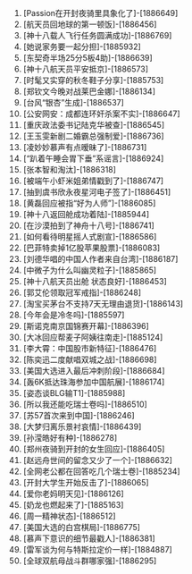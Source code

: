 
1. [Passion在开封夜骑里具象化了]-[1886649]
1. [航天员回地球的第一顿饭]-[1886456]
1. [神十八载人飞行任务圆满成功]-[1886769]
1. [她说家务要一起分担]-[1885932]
1. [东契奇半场25分5板4助]-[1886639]
1. [神十八航天员平安抵京]-[1886573]
1. [时髦又实穿的秋冬鞋子分享]-[1885753]
1. [郑钦文今晚对战莱巴金娜]-[1886134]
1. [台风“银杏”生成]-[1886537]
1. [公安网安：成都连环奸杀案不实]-[1886647]
1. [重庆政法委书记陆克华被查]-[1886545]
1. [王玉雯新剧二婚霸总强制爱]-[1886736]
1. [凌妙妙慕声有点暧昧了]-[1886731]
1. [“趴着午睡会胃下垂”系谣言]-[1886924]
1. [张本智和淘汰]-[1886318]
1. [被端午小虾米姐弟情戳到了]-[1886747]
1. [抽到虞书欣永夜星河电子签了]-[1886451]
1. [黄磊回应被指“好为人师”]-[1886085]
1. [神十八返回舱成功着陆]-[1885944]
1. [在沙漠拍到了神舟十八号]-[1886741]
1. [如何看待明星摇人式剧宣]-[1886586]
1. [巴菲特卖掉1亿股苹果股票]-[1886083]
1. [刘德华唱的中国人作者来自台湾]-[1886187]
1. [中微子为什么叫幽灵粒子]-[1885865]
1. [神十八航天员出舱 状态良好]-[1886453]
1. [郭艾伦领取冠军戒指]-[1886248]
1. [淘宝买茅台不支持7天无理由退货]-[1886143]
1. [今年会是冷冬吗]-[1885597]
1. [斯诺克南京国锦赛开幕]-[1886396]
1. [大冰回应帮麦子阿姨往南走]-[1885124]
1. [李大霄：中国股市新特征]-[1886476]
1. [陈奕迅二度献唱双城之战]-[1886698]
1. [美国大选进入最后冲刺阶段]-[1886684]
1. [轰6K抵达珠海参加中国航展]-[1886174]
1. [姿态谈BLG输T1]-[1885988]
1. [所以我还能吃瑞士卷吗]-[1886510]
1. [苏57首次来到中国]-[1886246]
1. [大梦归离乐景衬哀情]-[1886439]
1. [孙滢皓好有种]-[1886278]
1. [郑州夜骑到开封的女生回应]-[1886405]
1. [赵远舟世间的留念又少了一个]-[1886632]
1. [全网老公都在回答吃几个瑞士卷]-[1885234]
1. [开封大学生开始反击了]-[1886065]
1. [爱你老妈明天见]-[1886126]
1. [奶龙也燃起来了]-[1885163]
1. [周一精神状态]-[1886512]
1. [美国大选的白宫棋局]-[1886775]
1. [慕声下意识的细节最戳人]-[1886381]
1. [雷军谈为何与特斯拉定价一样]-[1884887]
1. [全球双航母战斗群哪家强]-[1886295]
